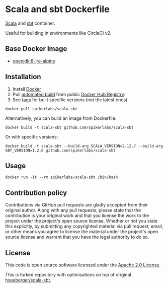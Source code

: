 # Scala and sbt Dockerfile

[Scala](http://www.scala-lang.org) and [sbt](http://www.scala-sbt.org) container.

Useful for building in environments like CircleCI v2.


## Base Docker Image ##

* [openjdk:8-jre-alpine](https://hub.docker.com/_/openjdk)


## Installation ##

1. Install [Docker](https://www.docker.com)
2. Pull [automated build](https://hub.docker.com/r/spikerlabs/scala-sbt/) from public [Docker Hub Registry](https://hub.docker.com):
3. See [tags](https://hub.docker.com/r/spikerlabs/scala-sbt/tags/) for built specific versions (not the latest ones)
```
docker pull spikerlabs/scala-sbt
```
Alternatively, you can build an image from Dockerfile:
```
docker build -t scala-sbt github.com/spikerlabs/scala-sbt
```
Or with specific versions:
```
docker build -t scala-sbt --build-arg SCALA_VERSION=2.12.7 --build-arg SBT_VERSION=1.2.6 github.com/spikerlabs/scala-sbt
```

## Usage ##

```
docker run -it --rm spikerlabs/scala-sbt /bin/bash
```


## Contribution policy ##

Contributions via GitHub pull requests are gladly accepted from their original author. Along with any pull requests, please state that the contribution is your original work and that you license the work to the project under the project's open source license. Whether or not you state this explicitly, by submitting any copyrighted material via pull request, email, or other means you agree to license the material under the project's open source license and warrant that you have the legal authority to do so.


## License ##

This code is open source software licensed under the [Apache 2.0 License](http://www.apache.org/licenses/LICENSE-2.0.html).

This is forked repository with optimisations on top of original [hseeberger/scala-sbt](https://github.com/hseeberger/scala-sbt).
